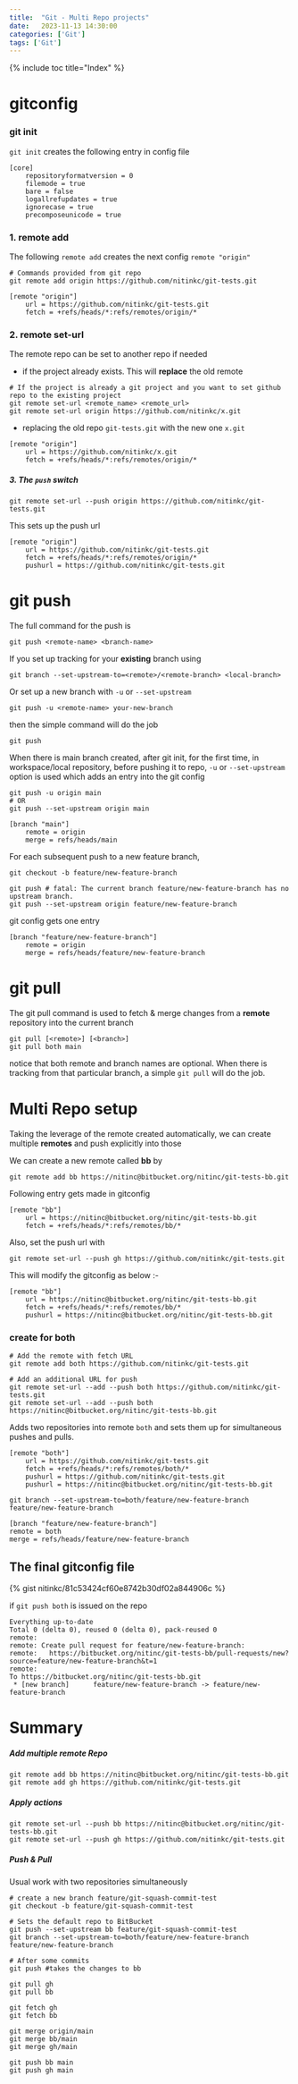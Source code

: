 ```yaml
---
title:  "Git - Multi Repo projects"
date:   2023-11-13 14:30:00
categories: ['Git']
tags: ['Git']
---
```

{% include toc title="Index" %}

# gitconfig


### git init
`git init` creates the following entry in config file

```dotenv
[core]
	repositoryformatversion = 0
	filemode = true
	bare = false
	logallrefupdates = true
	ignorecase = true
	precomposeunicode = true
```

### 1. remote add
The following `remote add` creates the next config `remote "origin"`
```shell
# Commands provided from git repo
git remote add origin https://github.com/nitinkc/git-tests.git
```

```editorconfig
[remote "origin"]
	url = https://github.com/nitinkc/git-tests.git
	fetch = +refs/heads/*:refs/remotes/origin/*
```

### 2. remote set-url
The remote repo can be set to another repo if needed
- if the project already exists. This will **replace** the old remote
```shell
# If the project is already a git project and you want to set github repo to the existing project
git remote set-url <remote_name> <remote_url>
git remote set-url origin https://github.com/nitinkc/x.git
```
- replacing the old repo `git-tests.git` with the new one `x.git`

```editorconfig
[remote "origin"]
	url = https://github.com/nitinkc/x.git
	fetch = +refs/heads/*:refs/remotes/origin/*
```

##### 3. The `push` switch
```shell
git remote set-url --push origin https://github.com/nitinkc/git-tests.git
```

This sets up the push url

```editorconfig
[remote "origin"]
	url = https://github.com/nitinkc/git-tests.git
	fetch = +refs/heads/*:refs/remotes/origin/*
	pushurl = https://github.com/nitinkc/git-tests.git
```


# git push
The full command for the push is
```shell
git push <remote-name> <branch-name>
```

If you set up tracking for your **existing** branch using
```shell
git branch --set-upstream-to=<remote>/<remote-branch> <local-branch>
```

Or set up a new branch with `-u` or `--set-upstream`
```shell
git push -u <remote-name> your-new-branch
```

then the simple command will do the job
```shell
git push
```

When there is main branch created, after git init, for the first time, in workspace/local repository, before pushing it to repo, `-u` or `--set-upstream` 
option is used which adds an entry into the git config

```shell
git push -u origin main
# OR
git push --set-upstream origin main
```

```editorconfig
[branch "main"]
    remote = origin
    merge = refs/heads/main
```

For each subsequent push to a new feature branch,
```shell
git checkout -b feature/new-feature-branch

git push # fatal: The current branch feature/new-feature-branch has no upstream branch.
git push --set-upstream origin feature/new-feature-branch
```
git config gets one entry
```editorconfig
[branch "feature/new-feature-branch"]
	remote = origin
	merge = refs/heads/feature/new-feature-branch
```

# git pull
The git pull command is used to fetch & merge changes from a **remote** repository into the current branch
```shell
git pull [<remote>] [<branch>]
git pull both main
```
notice that both remote and branch names are optional. When there is tracking from that particular branch,
a simple `git pull` will do the job.


# Multi Repo setup
Taking the leverage of the remote created automatically, we can create multiple **remotes** and push explicitly into those

We can create a new remote called **bb** by
```shell
git remote add bb https://nitinc@bitbucket.org/nitinc/git-tests-bb.git
```

Following entry gets made in gitconfig
```editorconfig
[remote "bb"]
    url = https://nitinc@bitbucket.org/nitinc/git-tests-bb.git
    fetch = +refs/heads/*:refs/remotes/bb/*
```

Also, set the push url with
```shell
git remote set-url --push gh https://github.com/nitinkc/git-tests.git
```

This will modify the gitconfig as below :-
```editorconfig
[remote "bb"]
	url = https://nitinc@bitbucket.org/nitinc/git-tests-bb.git
	fetch = +refs/heads/*:refs/remotes/bb/*
	pushurl = https://nitinc@bitbucket.org/nitinc/git-tests-bb.git
```

### create for both

```shell
# Add the remote with fetch URL
git remote add both https://github.com/nitinkc/git-tests.git

# Add an additional URL for push
git remote set-url --add --push both https://github.com/nitinkc/git-tests.git
git remote set-url --add --push both https://nitinc@bitbucket.org/nitinc/git-tests-bb.git
```

Adds two repositories into remote `both` and sets them up for simultaneous pushes and pulls.
```editorconfig
[remote "both"]
	url = https://github.com/nitinkc/git-tests.git
	fetch = +refs/heads/*:refs/remotes/both/*
	pushurl = https://github.com/nitinkc/git-tests.git
	pushurl = https://nitinc@bitbucket.org/nitinc/git-tests-bb.git
```


```shell
git branch --set-upstream-to=both/feature/new-feature-branch feature/new-feature-branch 
```
```editorconfig
[branch "feature/new-feature-branch"]
remote = both
merge = refs/heads/feature/new-feature-branch
```

## The final gitconfig file
{% gist nitinkc/81c53424cf60e8742b30df02a844906c %}


if `git push both` is issued on the repo

```shell
Everything up-to-date
Total 0 (delta 0), reused 0 (delta 0), pack-reused 0
remote: 
remote: Create pull request for feature/new-feature-branch:
remote:   https://bitbucket.org/nitinc/git-tests-bb/pull-requests/new?source=feature/new-feature-branch&t=1
remote: 
To https://bitbucket.org/nitinc/git-tests-bb.git
 * [new branch]      feature/new-feature-branch -> feature/new-feature-branch
```

# Summary

##### Add multiple remote Repo
```shell
git remote add bb https://nitinc@bitbucket.org/nitinc/git-tests-bb.git
git remote add gh https://github.com/nitinkc/git-tests.git
```

##### Apply actions
```shell
git remote set-url --push bb https://nitinc@bitbucket.org/nitinc/git-tests-bb.git
git remote set-url --push gh https://github.com/nitinkc/git-tests.git
```

##### Push & Pull

Usual work with two repositories simultaneously

```shell
# create a new branch feature/git-squash-commit-test
git checkout -b feature/git-squash-commit-test

# Sets the default repo to BitBucket
git push --set-upstream bb feature/git-squash-commit-test
git branch --set-upstream-to=both/feature/new-feature-branch feature/new-feature-branch 

# After some commits 
git push #takes the changes to bb
```


```shell
git pull gh
git pull bb

git fetch gh
git fetch bb

git merge origin/main
git merge bb/main
git merge gh/main

git push bb main
git push gh main
```
